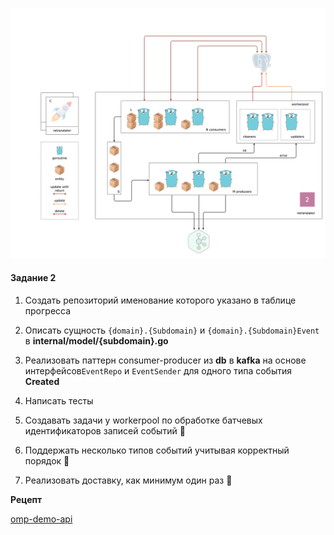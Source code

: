 ![](./retranslator.png)

#### Задание 2

1. Создать репозиторий именование которого указано в таблице прогресса

2. Описать сущность `{domain}.{Subdomain}` и `{domain}.{Subdomain}Event` в **internal/model/{subdomain}.go**

3. Реализовать паттерн consumer-producer из **db** в **kafka** на основе интерфейсов`EventRepo` и `EventSender` для одного типа события **Created**

4. Написать тесты

5. Создавать задачи у workerpool по обработке батчевых идентификаторов записей событий 💎

6. Поддержать несколько типов событий учитывая корректный порядок 💎

7. Реализовать доставку, как минимум один раз 💎

**Рецепт**

[omp-demo-api](https://github.com/ozonmp/omp-demo-api)
